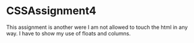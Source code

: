 # CSSAssignment4
This assignment is another were I am not allowed to touch the html in any way. I have to show my use of floats and columns.
